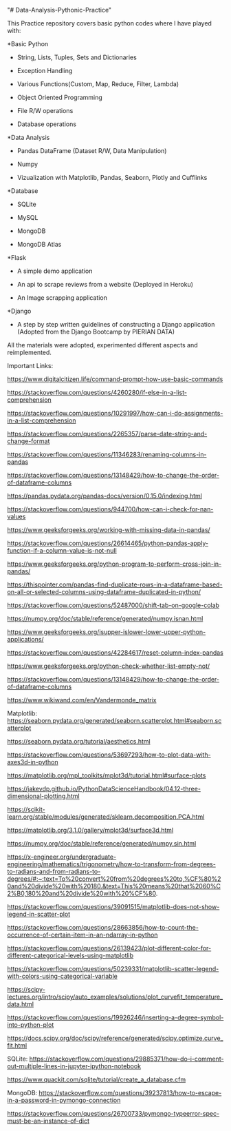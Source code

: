 "# Data-Analysis-Pythonic-Practice" 

This Practice repository covers basic python codes where I have played with:

*Basic Python

 - String, Lists, Tuples, Sets and Dictionaries

 - Exception Handling

 - Various Functions(Custom, Map, Reduce, Filter, Lambda) 

 - Object Oriented Programming

 - File R/W operations

 - Database operations


*Data Analysis

 - Pandas DataFrame (Dataset R/W, Data Manipulation)

 - Numpy

 - Vizualization with Matplotlib, Pandas, Seaborn, Plotly and Cufflinks



*Database 

 - SQLite

 - MySQL

 - MongoDB

 - MongoDB Atlas



*Flask 

 - A simple demo application

 - An api to scrape reviews from a website (Deployed in Heroku)

 - An Image scrapping application



*Django

 - A step by step written guidelines of constructing a Django application (Adopted from the Django Bootcamp by PIERIAN DATA)



All the materials were adopted, experimented different aspects and reimplemented. 



Important Links:

https://www.digitalcitizen.life/command-prompt-how-use-basic-commands

https://stackoverflow.com/questions/4260280/if-else-in-a-list-comprehension

https://stackoverflow.com/questions/10291997/how-can-i-do-assignments-in-a-list-comprehension

https://stackoverflow.com/questions/2265357/parse-date-string-and-change-format

https://stackoverflow.com/questions/11346283/renaming-columns-in-pandas

https://stackoverflow.com/questions/13148429/how-to-change-the-order-of-dataframe-columns

https://pandas.pydata.org/pandas-docs/version/0.15.0/indexing.html

https://stackoverflow.com/questions/944700/how-can-i-check-for-nan-values

https://www.geeksforgeeks.org/working-with-missing-data-in-pandas/

https://stackoverflow.com/questions/26614465/python-pandas-apply-function-if-a-column-value-is-not-null

https://www.geeksforgeeks.org/python-program-to-perform-cross-join-in-pandas/

https://thispointer.com/pandas-find-duplicate-rows-in-a-dataframe-based-on-all-or-selected-columns-using-dataframe-duplicated-in-python/

https://stackoverflow.com/questions/52487000/shift-tab-on-google-colab

https://numpy.org/doc/stable/reference/generated/numpy.isnan.html

https://www.geeksforgeeks.org/isupper-islower-lower-upper-python-applications/

https://stackoverflow.com/questions/42284617/reset-column-index-pandas

https://www.geeksforgeeks.org/python-check-whether-list-empty-not/

https://stackoverflow.com/questions/13148429/how-to-change-the-order-of-dataframe-columns

https://www.wikiwand.com/en/Vandermonde_matrix



Matplotlib:
https://seaborn.pydata.org/generated/seaborn.scatterplot.html#seaborn.scatterplot

https://seaborn.pydata.org/tutorial/aesthetics.html

https://stackoverflow.com/questions/53697293/how-to-plot-data-with-axes3d-in-python

https://matplotlib.org/mpl_toolkits/mplot3d/tutorial.html#surface-plots

https://jakevdp.github.io/PythonDataScienceHandbook/04.12-three-dimensional-plotting.html

https://scikit-learn.org/stable/modules/generated/sklearn.decomposition.PCA.html

https://matplotlib.org/3.1.0/gallery/mplot3d/surface3d.html

https://numpy.org/doc/stable/reference/generated/numpy.sin.html

https://x-engineer.org/undergraduate-engineering/mathematics/trigonometry/how-to-transform-from-degrees-to-radians-and-from-radians-to-degrees/#:~:text=To%20convert%20from%20degrees%20to,%CF%80%20and%20divide%20with%20180.&text=This%20means%20that%2060%C2%B0,180%20and%20divide%20with%20%CF%80.

https://stackoverflow.com/questions/39091515/matplotlib-does-not-show-legend-in-scatter-plot

https://stackoverflow.com/questions/28663856/how-to-count-the-occurrence-of-certain-item-in-an-ndarray-in-python

https://stackoverflow.com/questions/26139423/plot-different-color-for-different-categorical-levels-using-matplotlib

https://stackoverflow.com/questions/50239331/matplotlib-scatter-legend-with-colors-using-categorical-variable

https://scipy-lectures.org/intro/scipy/auto_examples/solutions/plot_curvefit_temperature_data.html

https://stackoverflow.com/questions/19926246/inserting-a-degree-symbol-into-python-plot

https://docs.scipy.org/doc/scipy/reference/generated/scipy.optimize.curve_fit.html



SQLite:
https://stackoverflow.com/questions/29885371/how-do-i-comment-out-multiple-lines-in-jupyter-ipython-notebook

https://www.quackit.com/sqlite/tutorial/create_a_database.cfm



MongoDB:
https://stackoverflow.com/questions/39237813/how-to-escape-in-a-password-in-pymongo-connection

https://stackoverflow.com/questions/26700733/pymongo-typeerror-spec-must-be-an-instance-of-dict

